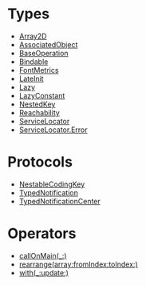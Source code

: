 # Types

  - [Array2D](Array2D)
  - [AssociatedObject](AssociatedObject)
  - [BaseOperation](BaseOperation)
  - [Bindable](Bindable)
  - [FontMetrics](FontMetrics)
  - [LateInit](LateInit)
  - [Lazy](Lazy)
  - [LazyConstant](LazyConstant)
  - [NestedKey](NestedKey)
  - [Reachability](Reachability)
  - [ServiceLocator](ServiceLocator)
  - [ServiceLocator.Error](ServiceLocator_Error)

# Protocols

  - [NestableCodingKey](NestableCodingKey)
  - [TypedNotification](TypedNotification)
  - [TypedNotificationCenter](TypedNotificationCenter)

# Operators

  - [callOnMain(\_:)](callOnMain\(_:\))
  - [rearrange(array:fromIndex:toIndex:)](rearrange\(array:fromIndex:toIndex:\))
  - [with(\_:update:)](with\(_:update:\))
